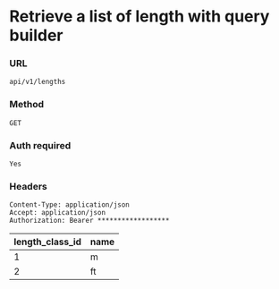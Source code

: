 # Retrieve a list of length with query builder

### URL

```text
api/v1/lengths
```

### Method

```text
GET
```





### Auth required

```text
Yes
```

### Headers

```text
Content-Type: application/json
Accept: application/json
Authorization: Bearer ******************

```

| length_class_id | name |
|-----------------|------|
| 1               | m    |
| 2               | ft   |
